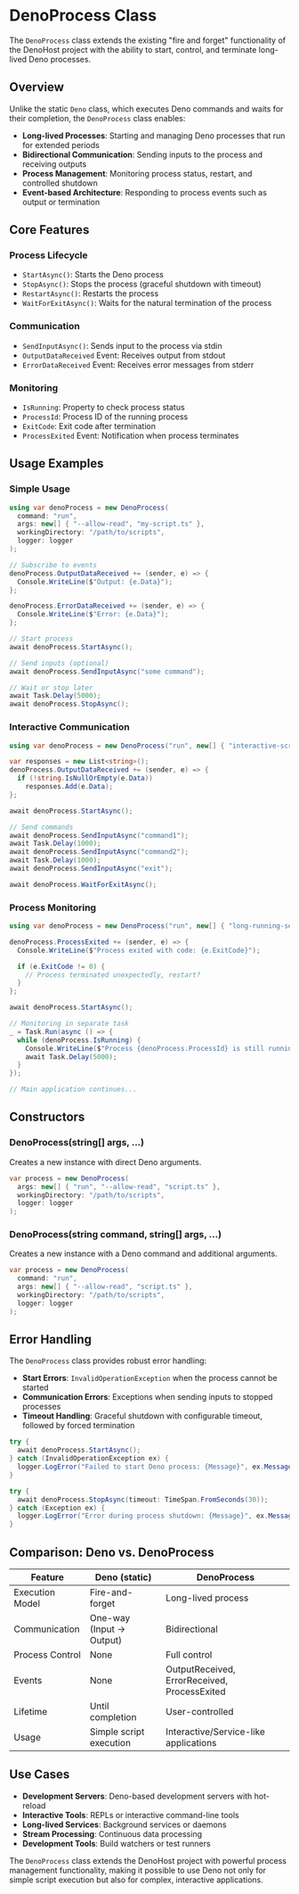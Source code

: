 # DenoProcess Class

The `DenoProcess` class extends the existing "fire and forget" functionality of
the DenoHost project with the ability to start, control, and terminate
long-lived Deno processes.

## Overview

Unlike the static `Deno` class, which executes Deno commands and waits for their
completion, the `DenoProcess` class enables:

- **Long-lived Processes**: Starting and managing Deno processes that run for
  extended periods
- **Bidirectional Communication**: Sending inputs to the process and receiving
  outputs
- **Process Management**: Monitoring process status, restart, and controlled
  shutdown
- **Event-based Architecture**: Responding to process events such as output or
  termination

## Core Features

### Process Lifecycle

- `StartAsync()`: Starts the Deno process
- `StopAsync()`: Stops the process (graceful shutdown with timeout)
- `RestartAsync()`: Restarts the process
- `WaitForExitAsync()`: Waits for the natural termination of the process

### Communication

- `SendInputAsync()`: Sends input to the process via stdin
- `OutputDataReceived` Event: Receives output from stdout
- `ErrorDataReceived` Event: Receives error messages from stderr

### Monitoring

- `IsRunning`: Property to check process status
- `ProcessId`: Process ID of the running process
- `ExitCode`: Exit code after termination
- `ProcessExited` Event: Notification when process terminates

## Usage Examples

### Simple Usage

```csharp
using var denoProcess = new DenoProcess(
  command: "run",
  args: new[] { "--allow-read", "my-script.ts" },
  workingDirectory: "/path/to/scripts",
  logger: logger
);

// Subscribe to events
denoProcess.OutputDataReceived += (sender, e) => {
  Console.WriteLine($"Output: {e.Data}");
};

denoProcess.ErrorDataReceived += (sender, e) => {
  Console.WriteLine($"Error: {e.Data}");
};

// Start process
await denoProcess.StartAsync();

// Send inputs (optional)
await denoProcess.SendInputAsync("some command");

// Wait or stop later
await Task.Delay(5000);
await denoProcess.StopAsync();
```

### Interactive Communication

```csharp
using var denoProcess = new DenoProcess("run", new[] { "interactive-script.ts" });

var responses = new List<string>();
denoProcess.OutputDataReceived += (sender, e) => {
  if (!string.IsNullOrEmpty(e.Data))
    responses.Add(e.Data);
};

await denoProcess.StartAsync();

// Send commands
await denoProcess.SendInputAsync("command1");
await Task.Delay(1000);
await denoProcess.SendInputAsync("command2");
await Task.Delay(1000);
await denoProcess.SendInputAsync("exit");

await denoProcess.WaitForExitAsync();
```

### Process Monitoring

```csharp
using var denoProcess = new DenoProcess("run", new[] { "long-running-service.ts" });

denoProcess.ProcessExited += (sender, e) => {
  Console.WriteLine($"Process exited with code: {e.ExitCode}");

  if (e.ExitCode != 0) {
    // Process terminated unexpectedly, restart?
  }
};

await denoProcess.StartAsync();

// Monitoring in separate task
_ = Task.Run(async () => {
  while (denoProcess.IsRunning) {
    Console.WriteLine($"Process {denoProcess.ProcessId} is still running");
    await Task.Delay(5000);
  }
});

// Main application continues...
```

## Constructors

### DenoProcess(string[] args, ...)

Creates a new instance with direct Deno arguments.

```csharp
var process = new DenoProcess(
  args: new[] { "run", "--allow-read", "script.ts" },
  workingDirectory: "/path/to/scripts",
  logger: logger
);
```

### DenoProcess(string command, string[] args, ...)

Creates a new instance with a Deno command and additional arguments.

```csharp
var process = new DenoProcess(
  command: "run",
  args: new[] { "--allow-read", "script.ts" },
  workingDirectory: "/path/to/scripts",
  logger: logger
);
```

## Error Handling

The `DenoProcess` class provides robust error handling:

- **Start Errors**: `InvalidOperationException` when the process cannot be
  started
- **Communication Errors**: Exceptions when sending inputs to stopped processes
- **Timeout Handling**: Graceful shutdown with configurable timeout, followed by
  forced termination

```csharp
try {
  await denoProcess.StartAsync();
} catch (InvalidOperationException ex) {
  logger.LogError("Failed to start Deno process: {Message}", ex.Message);
}

try {
  await denoProcess.StopAsync(timeout: TimeSpan.FromSeconds(30));
} catch (Exception ex) {
  logger.LogError("Error during process shutdown: {Message}", ex.Message);
}
```

## Comparison: Deno vs. DenoProcess

| Feature         | Deno (static)            | DenoProcess                                  |
| --------------- | ------------------------ | -------------------------------------------- |
| Execution Model | Fire-and-forget          | Long-lived process                           |
| Communication   | One-way (Input → Output) | Bidirectional                                |
| Process Control | None                     | Full control                                 |
| Events          | None                     | OutputReceived, ErrorReceived, ProcessExited |
| Lifetime        | Until completion         | User-controlled                              |
| Usage           | Simple script execution  | Interactive/Service-like applications        |

## Use Cases

- **Development Servers**: Deno-based development servers with hot-reload
- **Interactive Tools**: REPLs or interactive command-line tools
- **Long-lived Services**: Background services or daemons
- **Stream Processing**: Continuous data processing
- **Development Tools**: Build watchers or test runners

The `DenoProcess` class extends the DenoHost project with powerful process
management functionality, making it possible to use Deno not only for simple
script execution but also for complex, interactive applications.
